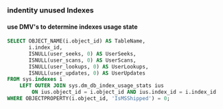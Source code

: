 ### indentity unused Indexes

#### use DMV's to determine indexes usage state
``` sql
SELECT OBJECT_NAME(i.object_id) AS TableName,
       i.index_id,
       ISNULL(user_seeks, 0) AS UserSeeks,
       ISNULL(user_scans, 0) AS UserScans,
       ISNULL(user_lookups, 0) AS UserLookups,
       ISNULL(user_updates, 0) AS UserUpdates
FROM sys.indexes i
    LEFT OUTER JOIN sys.dm_db_index_usage_stats ius
        ON ius.object_id = i.object_id AND ius.index_id = i.index_id
WHERE OBJECTPROPERTY(i.object_id, 'IsMSShipped') = 0;
```